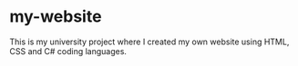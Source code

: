 # my-website
This is my university project where I created my own website using HTML, CSS and C# coding languages.
